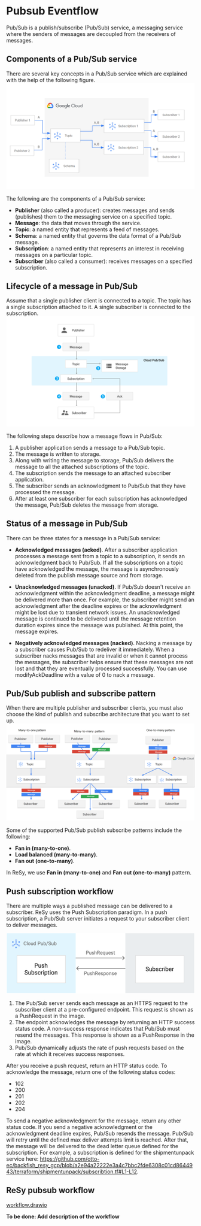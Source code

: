 # Pubsub Eventflow

Pub/Sub is a publish/subscribe (Pub/Sub) service, a messaging service where the senders of messages are decoupled from the receivers of messages.

## Components of a Pub/Sub service

There are several key concepts in a Pub/Sub service which are explained with the help of the following figure.
![pubsub-components](pubsub-components.png)

The following are the components of a Pub/Sub service:

* **Publisher** (also called a producer): creates messages and sends (publishes) them to the messaging service on a specified topic.
* **Message**: the data that moves through the service.
* **Topic**: a named entity that represents a feed of messages.
* **Schema**: a named entity that governs the data format of a Pub/Sub message.
* **Subscription**: a named entity that represents an interest in receiving messages on a particular topic.
* **Subscriber** (also called a consumer): receives messages on a specified subscription.

## Lifecycle of a message in Pub/Sub

Assume that a single publisher client is connected to a topic. The topic has a single subscription attached to it. A single subscriber is connected to the subscription.
![pubsub_flow](pub_sub_flow.svg)

The following steps describe how a message flows in Pub/Sub:
1. A publisher application sends a message to a Pub/Sub topic.
2. The message is written to storage.
3. Along with writing the message to storage, Pub/Sub delivers the message to all the attached subscriptions of the topic.
4. The subscription sends the message to an attached subscriber application.
5. The subscriber sends an acknowledgment to Pub/Sub that they have processed the message.
6. After at least one subscriber for each subscription has acknowledged the message, Pub/Sub deletes the message from storage.


## Status of a message in Pub/Sub

There can be three states for a message in a Pub/Sub service:

* **Acknowledged messages (acked)**. After a subscriber application processes a message sent from a topic to a subscription, it sends an acknowledgment back to Pub/Sub. If all the subscriptions on a topic have acknowledged the message, the message is asynchronously deleted from the publish message source and from storage.

* **Unacknowledged messages (unacked)**. If Pub/Sub doesn't receive an acknowledgment within the acknowledgment deadline, a message might be delivered more than once. For example, the subscriber might send an acknowledgment after the deadline expires or the acknowledgment might be lost due to transient network issues. An unacknowledged message is continued to be delivered until the message retention duration expires since the message was published. At this point, the message expires.

* **Negatively acknowledged messages (nacked)**. Nacking a message by a subscriber causes Pub/Sub to redeliver it immediately. When a subscriber nacks messages that are invalid or when it cannot process the messages, the subscriber helps ensure that these messages are not lost and that they are eventually processed successfully. You can use modifyAckDeadline with a value of 0 to nack a message.

## Pub/Sub publish and subscribe pattern

When there are multiple publisher and subscriber clients, you must also choose the kind of publish and subscribe architecture that you want to set up.
![pubsub-patterns](pubsub-patterns.png)

Some of the supported Pub/Sub publish subscribe patterns include the following:

* **Fan in (many-to-one)**.
* **Load balanced (many-to-many)**.
* **Fan out (one-to-many)**.

In ReSy, we use **Fan in (many-to-one)** and **Fan out (one-to-many)** pattern.

## Push subscription workflow

There are multiple ways a published message can be delivered to a subscriber. ReSy uses the Push Subscription paradigm. In a push subscription, a Pub/Sub server initiates a request to your subscriber client to deliver messages.

![subscriber_push](subscriber_push.png)

1. The Pub/Sub server sends each message as an HTTPS request to the subscriber client at a pre-configured endpoint. This request is shown as a PushRequest in the image.
2. The endpoint acknowledges the message by returning an HTTP success status code. A non-success response indicates that Pub/Sub must resend the messages. This response is shown as a PushResponse in the image.
3. Pub/Sub dynamically adjusts the rate of push requests based on the rate at which it receives success responses.

After you receive a push request, return an HTTP status code. To acknowledge the message, return one of the following status codes:
* 102
* 200
* 201
* 202
* 204

To send a negative acknowledgment for the message, return any other status code. If you send a negative acknowledgment or the acknowledgment deadline expires, Pub/Sub resends the message. Pub/Sub will retry until the defined max deliver attempts limit is reached. After that, the message will be delivered to the dead letter queue defined for the subscription. For example, a subscription is defined for the shipmentunpack service here: https://github.com/otto-ec/backfish_resy_gcp/blob/a2e94a22222e3a4c7bbc2fde6308c01cd8644943/terraform/shipmentunpack/subscribtion.tf#L1-L12.

## ReSy pubsub workflow

[workflow.drawio](eventmessage-flow.drawio ':include :type=code')

**To be done: Add description of the workflow**